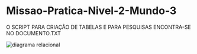 # Missao-Pratica-Nivel-2-Mundo-3

O SCRIPT PARA CRIAÇÃO DE TABELAS E PARA PESQUISAS ENCONTRA-SE NO DOCUMENTO.TXT

![diagrama relacional](https://github.com/SamuelBozza/Miss-o-Pr-tica-N-vel-2-Mundo-3/assets/102820398/db0e09d1-faf0-4c4f-81da-7df8953a1790)
